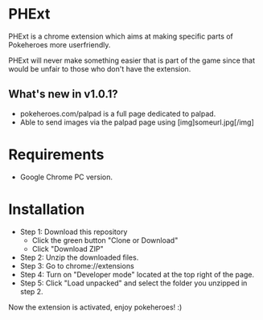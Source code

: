 # PHExt

PHExt is a chrome extension which aims at making specific parts of Pokeheroes more userfriendly.

PHExt will never make something easier that is part of the game since that would be unfair to those who don't have the extension.

## What's new in v1.0.1?

  * pokeheroes.com/palpad is a full page dedicated to palpad.
  * Able to send images via the palpad page using [img]someurl.jpg[/img]

# Requirements

* Google Chrome PC version.

# Installation

* Step 1: Download this repository
  * Click the green button "Clone or Download"
  * Click "Download ZIP"
* Step 2: Unzip the downloaded files.
* Step 3: Go to chrome://extensions
* Step 4: Turn on "Developer mode" located at the top right of the page.
* Step 5: Click "Load unpacked" and select the folder you unzipped in step 2.

Now the extension is activated, enjoy pokeheroes! :)
